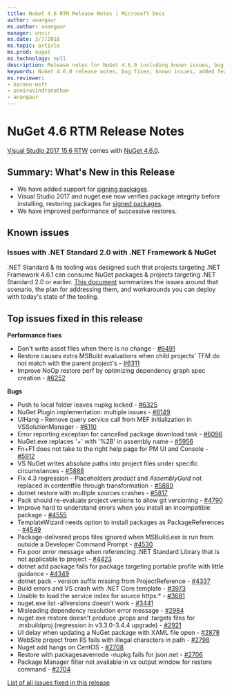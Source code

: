 ```yaml
---
title: NuGet 4.6 RTM Release Notes | Microsoft Docs
author: anangaur
ms.author: anangaur
manager: unnir
ms.date: 3/7/2018
ms.topic: article
ms.prod: nuget
ms.technology: null
description: Release notes for NuGet 4.6.0 including known issues, bug fixes, added features, and DCRs.
keywords: NuGet 4.6.0 release notes, bug fixes, known issues, added features, DCRs
ms.reviewer:
- karann-msft
- unniravindranathan
- anangaur
---
```


# NuGet 4.6 RTM Release Notes

[Visual Studio 2017 15.6 RTW](https://www.visualstudio.com/news/releasenotes/vs2017-relnotes) comes with [NuGet 4.6.0](https://dist.nuget.org/win-x86-commandline/v4.6.0/nuget.exe).

## Summary: What's New in this Release
* We have added support for [signing packages](../create-packages/sign-a-package.md).  
* Visual Studio 2017 and nuget.exe now verifies package integrity before installing, restoring packages for [signed packages](../reference/signed-packages-reference.md).
* We have improved performance of successive restores.

## Known issues
### Issues with .NET Standard 2.0 with .NET Framework & NuGet 

.NET Standard & its tooling was designed such that projects targeting .NET Framework 4.6.1 can consume NuGet packages & projects targeting .NET Standard 2.0 or earlier. [This document](https://github.com/dotnet/standard/issues/481) summarizes the issues around that scenario, the plan for addressing them, and workarounds you can deploy with today's state of the tooling.

## Top issues fixed in this release

**Performance fixes**
* Don't write asset files when there is no change - [#6491](https://github.com/NuGet/Home/issues/6491)
* Restore causes extra MSBuild evaluations when child projects' TFM do not match with the parent project's - [#6311](https://github.com/NuGet/Home/issues/6311)
* Improve NoOp restore perf by optimizing dependency graph spec creation - [#6252](https://github.com/NuGet/Home/issues/6252)

**Bugs**
* Push to local folder leaves nupkg locked - [#6325](https://github.com/NuGet/Home/issues/6325)
* NuGet Plugin implementation:  multiple issues - [#6149](https://github.com/NuGet/Home/issues/6149)
* UIHang - Remove query service call from MEF initialization in VSSolutionManager - [#6110](https://github.com/NuGet/Home/issues/6110)
* Error reporting exception for cancelled package download task - [#6096](https://github.com/NuGet/Home/issues/6096)
* NuGet.exe replaces '+' with '%2B' in assembly name - [#5956](https://github.com/NuGet/Home/issues/5956)
* Fn+F1 does not take to the right help page for PM UI and Console - [#5912](https://github.com/NuGet/Home/issues/5912)
* VS NuGet writes absolute paths into project files under specific circumstances - [#5888](https://github.com/NuGet/Home/issues/5888)
* Fix 4.3 regression - Placeholders $product$ and $AssemblyGuid$ not replaced in contentfile through transformation - [#5880](https://github.com/NuGet/Home/issues/5880)
* dotnet restore with multiple sources crashes - [#5817](https://github.com/NuGet/Home/issues/5817)
* Pack should re-evaluate project versions to allow git versioning - [#4790](https://github.com/NuGet/Home/issues/4790)
* Improve hard to understand errors when you install an incompatible package - [#4555](https://github.com/NuGet/Home/issues/4555)
* TemplateWizard needs option to install packages as PackageReferences - [#4549](https://github.com/NuGet/Home/issues/4549)
* Package-delivered props files ignored when MSBuild.exe is run from outside a Developer Command Prompt - [#4530](https://github.com/NuGet/Home/issues/4530)
* Fix poor error message when referencing .NET Standard Library that is not applicable to project - [#4423](https://github.com/NuGet/Home/issues/4423)
* dotnet add package fails for package targeting portable profile with little guidance - [#4349](https://github.com/NuGet/Home/issues/4349)
* dotnet pack - version suffix missing from ProjectReference - [#4337](https://github.com/NuGet/Home/issues/4337)
* Build errors and VS crash with .NET Core template - [#3973](https://github.com/NuGet/Home/issues/3973)
* Unable to load the service index for source https:* - [#3681](https://github.com/NuGet/Home/issues/3681)
* nuget.exe list -allversions doesn't work - [#3441](https://github.com/NuGet/Home/issues/3441)
* Misleading dependency resolution error message - [#2984](https://github.com/NuGet/Home/issues/2984)
* nuget.exe restore doesn't produce .props and .targets files for .msbuildproj (regression in v3.3.0-3.4.4 upgrade) - [#2921](https://github.com/NuGet/Home/issues/2921)
* UI delay when updating a NuGet package with XAML file open - [#2878](https://github.com/NuGet/Home/issues/2878)
* WebSite project from IIS fails with illegal characters in path - [#2798](https://github.com/NuGet/Home/issues/2798)
* Nuget add hangs on CentOS - [#2708](https://github.com/NuGet/Home/issues/2708)
* Restore with packagesavemode -nupkg fails for json.net - [#2706](https://github.com/NuGet/Home/issues/2706)
* Package Manager filter not available in vs output window for restore command - [#2704](https://github.com/NuGet/Home/issues/2704)


[List of all issues fixed in this release](https://github.com/NuGet/Home/issues?q=is%3Aissue+is%3Aclosed+milestone%3A%224.6")